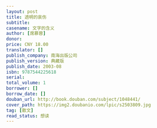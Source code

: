 ```yaml
---
layout: post
title: 透明的哀伤
subtitle:
casename: 文字的含义
author: [席慕蓉]
donor: 
price: CNY 18.00
translator: []
publish_company: 南海出版公司
publish_version: 典藏版
publish_date: 2003-08
isbn: 9787544225618
serial: 
total_volume: 1
borrower: []
borrow_date: []
douban_url: http://book.douban.com/subject/1048441/
cover_path: https://img2.doubanio.com/lpic/s2503809.jpg
tag: [散文]
read_status: 想读
---
```

